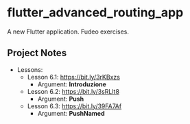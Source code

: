 # flutter_advanced_routing_app

A new Flutter application. Fudeo exercises.

## Project Notes

- Lessons:
    - Lesson 6.1: https://bit.ly/3rKBxzs
        - Argument: **Introduzione**
    - Lesson 6.2: https://bit.ly/3sRLlt8
        - Argument: **Push**
    - Lesson 6.3: https://bit.ly/39FA7Af
        - Argument: **PushNamed**
